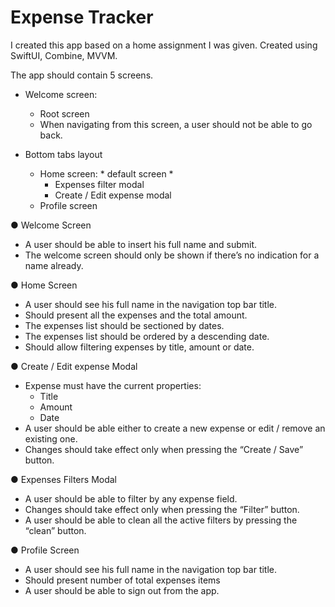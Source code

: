 
# Expense Tracker

I created this app based on a home assignment I was given.
Created using SwiftUI, Combine, MVVM.

The app should contain 5 screens.

- Welcome screen:
    - Root screen
    - When navigating from this screen, a user should not be able to go back.

-  Bottom tabs layout

    - Home screen: * default screen *
        -  Expenses filter modal
        - Create / Edit expense modal
    - Profile screen
        
● Welcome Screen
- A user should be able to insert his full name and submit.
- The welcome screen should only be shown if there’s no indication for a name already.

● Home Screen
- A user should see his full name in the navigation top bar title.
- Should present all the expenses and the total amount.
- The expenses list should be sectioned by dates.
- The expenses list should be ordered by a descending date.
- Should allow filtering expenses by title, amount or date.

● Create / Edit expense Modal
- Expense must have the current properties:
    - Title
    - Amount
    - Date
- A user should be able either to create a new expense or edit / remove an existing one.
- Changes should take effect only when pressing the “Create / Save” button.

● Expenses Filters Modal
- A user should be able to filter by any expense field.
- Changes should take effect only when pressing the “Filter” button.
- A user should be able to clean all the active filters by pressing the “clean” button.
  
● Profile Screen
- A user should see his full name in the navigation top bar title.
- Should present number of total expenses items
- A user should be able to sign out from the app.
